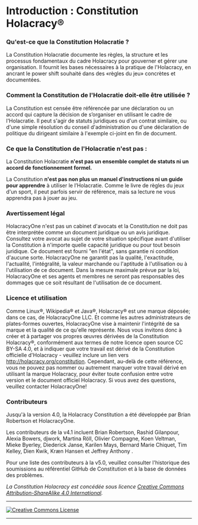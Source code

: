 # Introduction : Constitution Holacracy®

### Qu'est-ce que la Constitution Holacratie ?

La Constitution Holacratie documente les règles, la structure et les processus fondamentaux du cadre Holacracy pour gouverner et gérer une organisation. Il fournit les bases nécessaires à la pratique de l'Holacracy, en ancrant le power shift souhaité dans des «règles du jeu» concrètes et documentées.

### Comment la Constitution de l'Holacratie doit-elle être utilisée ?
La Constitution est censée être référencée par une déclaration ou un accord qui capture la décision de s’organiser en utilisant le cadre de l'Holacratie. Il peut s'agir de statuts juridiques ou d'un contrat similaire, ou d'une simple résolution du conseil d'administration ou d'une déclaration de politique du dirigeant similaire à l'exemple ci-joint en fin de document.

### Ce que la Constitution de l'Holacratie n'est pas :
La Constitution Holacratie **n'est pas un ensemble complet de statuts ni un accord de fonctionnement formel.**

La Constitution **n'est pas non plus un manuel d'instructions ni un guide pour apprendre** à utiliser le l’Holacratie. Comme le livre de règles du jeux d'un sport, il peut parfois servir de référence, mais sa lecture ne vous apprendra pas à jouer au jeu.

### Avertissement légal
HolacracyOne n'est pas un cabinet d'avocats et la Constitution ne doit pas être interprétée comme un document juridique ou un avis juridique. Consultez votre avocat au sujet de votre situation spécifique avant d'utiliser la Constitution à n'importe quelle capacité juridique ou pour tout besoin juridique. Ce document est fourni "en l'état", sans garantie ni condition d'aucune sorte. HolacracyOne ne garantit pas la qualité, l'exactitude, l'actualité, l'intégralité, la valeur marchande ou l'aptitude à l'utilisation ou à l'utilisation de ce document. Dans la mesure maximale prévue par la loi, HolacracyOne et ses agents et membres ne seront pas responsables des dommages que ce soit résultant de l'utilisation de ce document.

### Licence et utilisation
Comme Linux®, Wikipedia® et Java®, Holacracy® est une marque déposée; dans ce cas, de HolacracyOne LLC. Et comme les autres administrateurs de plates-formes ouvertes, HolacracyOne vise à maintenir l'intégrité de sa marque et la qualité de ce qu'elle représente. Nous vous invitons donc à créer et à partager vos propres œuvres dérivées de la Constitution Holacracy®, conformément aux termes de notre licence open source CC BY-SA 4.0, et à indiquer que votre travail est dérivé de la Constitution officielle d'Holacracy - veuillez inclure un lien vers http://holacracy.org/constitution. Cependant, au-delà de cette référence, vous ne pouvez pas nommer ou autrement marquer votre travail dérivé en utilisant la marque Holacracy, pour éviter toute confusion entre votre version et le document officiel Holacracy. Si vous avez des questions, veuillez contacter HolacracyOne!

### Contributeurs
Jusqu'à la version 4.0, la Holacracy Constitution a été développée par Brian Robertson et HolacracyOne.

Les contributeurs de la v4.1 incluent Brian Robertson, Rashid Gilanpour, Alexia Bowers, djwork, Martina Röll, Olivier Compagne, Koen Veltman, Mieke Byerley, Diederick Janse, Karilen Mays, Bernard Marie Chiquet, Tim Kelley, Dien Kwik, Kræn Hansen et Jeffrey Anthony .

Pour une liste des contributeurs à la v5.0, veuillez consulter l'historique des soumissions au référentiel GitHub de Constitution et à la base de données des problèmes.

*_La Constitution Holacracy est concédée sous licence <a rel="license" href="http://creativecommons.org/licenses/by-sa/4.0/">Creative Commons Attribution-ShareAlike 4.0 International</a>._*

---

<a rel="license" href="http://creativecommons.org/licenses/by-sa/4.0/" target="_blank"><img alt="Creative Commons License" style="border-width:0" src="https://i.creativecommons.org/l/by-sa/4.0/88x31.png" /></a>

---
